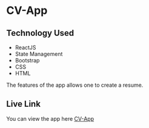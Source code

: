 # CV-App

## Technology Used

- ReactJS
- State Management
- Bootstrap
- CSS
- HTML

The features of the app allows one to create a resume.

## Live Link

You can view the app here [CV-App](https://threehundo.github.io/Web-Development/)
